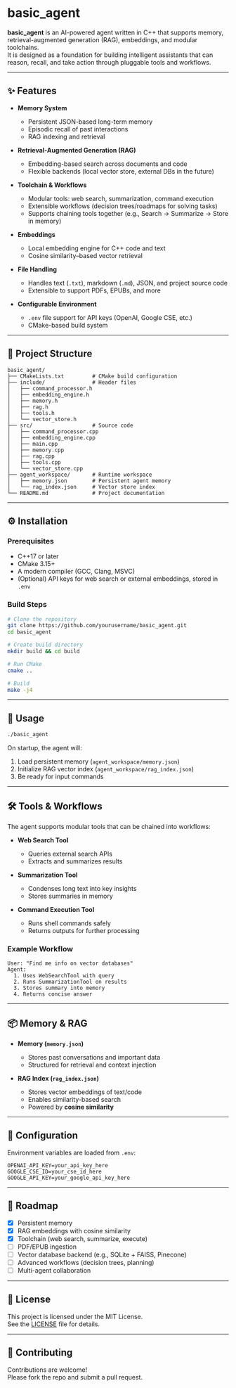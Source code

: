 # basic_agent

**basic_agent** is an AI-powered agent written in C++ that supports memory, retrieval-augmented generation (RAG), embeddings, and modular toolchains.  
It is designed as a foundation for building intelligent assistants that can reason, recall, and take action through pluggable tools and workflows.

---

## ✨ Features

- **Memory System**
  - Persistent JSON-based long-term memory
  - Episodic recall of past interactions
  - RAG indexing and retrieval

- **Retrieval-Augmented Generation (RAG)**
  - Embedding-based search across documents and code
  - Flexible backends (local vector store, external DBs in the future)

- **Toolchain & Workflows**
  - Modular tools: web search, summarization, command execution
  - Extensible workflows (decision trees/roadmaps for solving tasks)
  - Supports chaining tools together (e.g., Search → Summarize → Store in memory)

- **Embeddings**
  - Local embedding engine for C++ code and text
  - Cosine similarity–based vector retrieval

- **File Handling**
  - Handles text (`.txt`), markdown (`.md`), JSON, and project source code
  - Extensible to support PDFs, EPUBs, and more

- **Configurable Environment**
  - `.env` file support for API keys (OpenAI, Google CSE, etc.)
  - CMake-based build system

---

## 📂 Project Structure

```
basic_agent/
├── CMakeLists.txt         # CMake build configuration
├── include/               # Header files
│   ├── command_processor.h
│   ├── embedding_engine.h
│   ├── memory.h
│   ├── rag.h
│   ├── tools.h
│   └── vector_store.h
├── src/                   # Source code
│   ├── command_processor.cpp
│   ├── embedding_engine.cpp
│   ├── main.cpp
│   ├── memory.cpp
│   ├── rag.cpp
│   ├── tools.cpp
│   └── vector_store.cpp
├── agent_workspace/       # Runtime workspace
│   ├── memory.json        # Persistent agent memory
│   └── rag_index.json     # Vector store index
└── README.md              # Project documentation
```

---

## ⚙️ Installation

### Prerequisites

- C++17 or later
- CMake 3.15+
- A modern compiler (GCC, Clang, MSVC)
- (Optional) API keys for web search or external embeddings, stored in `.env`

### Build Steps

```bash
# Clone the repository
git clone https://github.com/yourusername/basic_agent.git
cd basic_agent

# Create build directory
mkdir build && cd build

# Run CMake
cmake ..

# Build
make -j4
```

---

## 🚀 Usage

```bash
./basic_agent
```

On startup, the agent will:

1. Load persistent memory (`agent_workspace/memory.json`)
2. Initialize RAG vector index (`agent_workspace/rag_index.json`)
3. Be ready for input commands

---

## 🛠️ Tools & Workflows

The agent supports modular tools that can be chained into workflows:

- **Web Search Tool**
  - Queries external search APIs
  - Extracts and summarizes results

- **Summarization Tool**
  - Condenses long text into key insights
  - Stores summaries in memory

- **Command Execution Tool**
  - Runs shell commands safely
  - Returns outputs for further processing

### Example Workflow

```
User: "Find me info on vector databases"
Agent:
  1. Uses WebSearchTool with query
  2. Runs SummarizationTool on results
  3. Stores summary into memory
  4. Returns concise answer
```

---

## 📦 Memory & RAG

- **Memory (`memory.json`)**
  - Stores past conversations and important data
  - Structured for retrieval and context injection

- **RAG Index (`rag_index.json`)**
  - Stores vector embeddings of text/code
  - Enables similarity-based search
  - Powered by **cosine similarity**

---

## 🔧 Configuration

Environment variables are loaded from `.env`:

```
OPENAI_API_KEY=your_api_key_here
GOOGLE_CSE_ID=your_cse_id_here
GOOGLE_API_KEY=your_google_api_key_here
```

---

## 🧩 Roadmap

- [x] Persistent memory
- [x] RAG embeddings with cosine similarity
- [x] Toolchain (web search, summarize, execute)
- [ ] PDF/EPUB ingestion
- [ ] Vector database backend (e.g., SQLite + FAISS, Pinecone)
- [ ] Advanced workflows (decision trees, planning)
- [ ] Multi-agent collaboration

---

## 📝 License

This project is licensed under the MIT License.  
See the [LICENSE](LICENSE) file for details.

---

## 🤝 Contributing

Contributions are welcome!  
Please fork the repo and submit a pull request.

